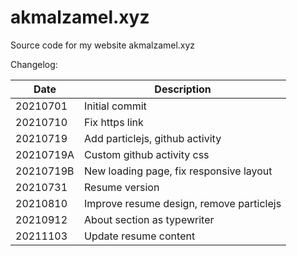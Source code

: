 # akmalzamel.xyz

Source code for my website akmalzamel.xyz

Changelog:

| Date      | Description                              |
| --------- | ---------------------------------------- |
| 20210701  | Initial commit                           |
| 20210710  | Fix https link                           |
| 20210719  | Add particlejs, github activity          |
| 20210719A | Custom github activity css               |
| 20210719B | New loading page, fix responsive layout  |
| 20210731  | Resume version                           |
| 20210810  | Improve resume design, remove particlejs |
| 20210912  | About section as typewriter              |
| 20211103  | Update resume content                    |
